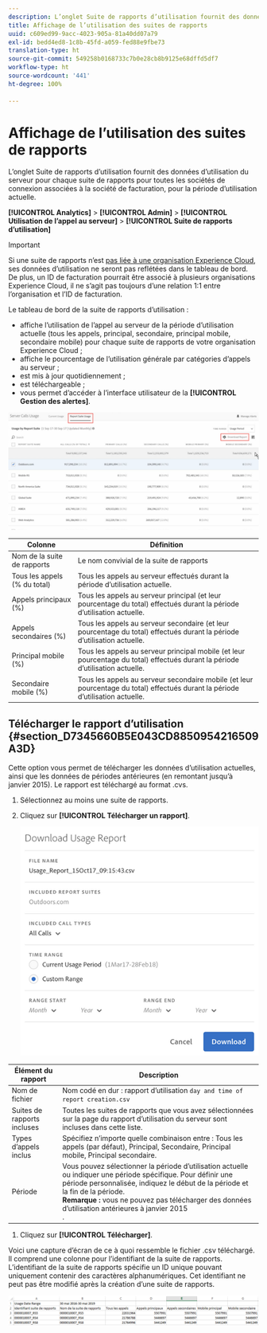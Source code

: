 ```yaml
---
description: L’onglet Suite de rapports d’utilisation fournit des données d’utilisation du serveur pour chaque suite de rapports pour toutes les sociétés de connexion associées à la société de facturation, pour la période d’utilisation actuelle.
title: Affichage de l’utilisation des suites de rapports
uuid: c609ed99-9acc-4023-905a-81a40dd07a79
exl-id: bedd4ed8-1c8b-45fd-a059-fed88e9fbe73
translation-type: ht
source-git-commit: 549258b0168733c7b0e28cb8b9125e68dffd5df7
workflow-type: ht
source-wordcount: '441'
ht-degree: 100%

---
```


# Affichage de l’utilisation des suites de rapports

L’onglet Suite de rapports d’utilisation fournit des données d’utilisation du serveur pour chaque suite de rapports pour toutes les sociétés de connexion associées à la société de facturation, pour la période d’utilisation actuelle.

**[!UICONTROL Analytics]** > **[!UICONTROL Admin]** > **[!UICONTROL Utilisation de l’appel au serveur]** > **[!UICONTROL Suite de rapports d’utilisation]**

>[!IMPORTANT]
>
>Si une suite de rapports n’est [pas liée à une organisation Experience Cloud](https://docs.adobe.com/content/help/fr-FR/core-services/interface/about-core-services/report-suite-mapping.html), ses données d’utilisation ne seront pas reflétées dans le tableau de bord. De plus, un ID de facturation pourrait être associé à plusieurs organisations Experience Cloud, il ne s’agit pas toujours d’une relation 1:1 entre l’organisation et l’ID de facturation.

Le tableau de bord de la suite de rapports d’utilisation :

* affiche l’utilisation de l’appel au serveur de la période d’utilisation actuelle (tous les appels, principal, secondaire, principal mobile, secondaire mobile) pour chaque suite de rapports de votre organisation Experience Cloud ;
* affiche le pourcentage de l’utilisation générale par catégories d’appels au serveur ;
* est mis à jour quotidiennement ;
* est téléchargeable ;
* vous permet d’accéder à l’interface utilisateur de la **[!UICONTROL Gestion des alertes]**.

![](assets/report-suite-usage.png)

| Colonne | Définition |
|--- |--- |
| Nom de la suite de rapports | Le nom convivial de la suite de rapports |
| Tous les appels (% du total) | Tous les appels au serveur effectués durant la période d’utilisation actuelle. |
| Appels principaux (%) | Tous les appels au serveur principal (et leur pourcentage du total) effectués durant la période d’utilisation actuelle. |
| Appels secondaires (%) | Tous les appels au serveur secondaire (et leur pourcentage du total) effectués durant la période d’utilisation actuelle. |
| Principal mobile (%) | Tous les appels au serveur principal mobile (et leur pourcentage du total) effectués durant la période d’utilisation actuelle. |
| Secondaire mobile (%) | Tous les appels au serveur secondaire mobile (et leur pourcentage du total) effectués durant la période d’utilisation actuelle. |


## Télécharger le rapport d’utilisation  {#section_D7345660B5E043CD8850954216509A3D}

Cette option vous permet de télécharger les données d’utilisation actuelles, ainsi que les données de périodes antérieures (en remontant jusqu’à janvier 2015). Le rapport est téléchargé au format .cvs.

1. Sélectionnez au moins une suite de rapports.
1. Cliquez sur **[!UICONTROL Télécharger un rapport]**.

   ![](assets/download_report.png)

| Élément du rapport | Description |
|--- |--- |
| Nom de fichier | Nom codé en dur : rapport d’utilisation `day and time of report creation.csv` |
| Suites de rapports incluses | Toutes les suites de rapports que vous avez sélectionnées sur la page du rapport d’utilisation du serveur sont incluses dans cette liste. |
| Types d’appels inclus | Spécifiez n’importe quelle combinaison entre : Tous les appels (par défaut), Principal, Secondaire, Principal mobile, Principal secondaire. |
| Période | Vous pouvez sélectionner la période d’utilisation actuelle ou indiquer une période spécifique.  Pour définir une période personnalisée, indiquez le début de la période et la fin de la période. <br>**Remarque :** vous ne pouvez pas télécharger des données d’utilisation antérieures à janvier 2015 </br>. |

1. Cliquez sur **[!UICONTROL Télécharger]**.

Voici une capture d’écran de ce à quoi ressemble le fichier .csv téléchargé. Il comprend une colonne pour l’identifiant de la suite de rapports. L’identifiant de la suite de rapports spécifie un ID unique pouvant uniquement contenir des caractères alphanumériques. Cet identifiant ne peut pas être modifié après la création d’une suite de rapports.

![](assets/download-usage.png)
